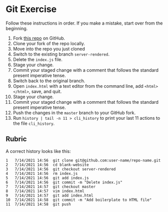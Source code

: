 # Git Exercise

Follow these instructions in order. If you make a mistake, start over from the beginning.

1. Fork [this repo](https://github.com/kylecoberly/blank-website) on GitHub.
1. Clone your fork of the repo locally.
1. Move into the repo you just cloned
1. Switch to the existing branch `server-rendered`.
1. Delete the `index.js` file.
1. Stage your change.
1. Commit your staged change with a comment that follows the standard present imperative tense.
1. Switch back to the original branch.
1. Open `index.html` with a text editor from the command line, add `<html></html>`, save, and quit.
1. Stage your change.
1. Commit your staged change with a comment that follows the standard present imperative tense.
1. Push the changes in the `master` branch to your GitHub fork.
1. Run `history | tail -n 11 > cli_history` to print your last 11 actions to the file `cli_history`.

## Rubric

A correct history looks like this:

```
1   7/14/2021 14:56  git clone git@github.com:user-name/repo-name.git
2   7/14/2021 14:56  cd blank-website
3   7/14/2021 14:56  git checkout server-rendered
4   7/14/2021 14:56  rm index.js
5   7/14/2021 14:56  git add index.js
6   7/14/2021 14:56  git commit -m "Delete index.js"
7   7/14/2021 14:57  git checkout master
8   7/14/2021 14:57  vim index.html
9   7/14/2021 14:57  git add index.html
10  7/14/2021 14:58  git commit -m "Add boilerplate to HTML file"
11  7/14/2021 14:58  git push
```
